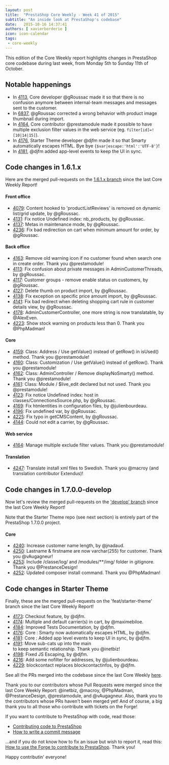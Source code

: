 ```yaml
---
layout: post
title:  "PrestaShop Core Weekly - Week 41 of 2015"
subtitle: "An inside look at PrestaShop's codebase"
date:   2015-10-16 14:37:41
authors: [ xavierborderie ]
icon: icon-calendar
tags:
 - core-weekly
---
```


This edition of the Core Weekly report highlights changes in PrestaShop core codebase during last week, from Monday 5th to Sunday 11th of October.


## Notable happenings

 * In [4113](https://github.com/PrestaShop/PrestaShop/pull/4113), Core developer @gRoussac made it so that there is no confusion anymore between internal-team messages and messages sent to the customer.
 * In [6837](https://github.com/PrestaShop/PrestaShop/pull/6837), @gRoussac corrected a wrong behavior with product image thumbnail during import.
 * In [4164](https://github.com/PrestaShop/PrestaShop/pull/4164), Core contributor @prestamodule made it possible to have multiple exclusion filter values in the web service (eg. `filter[id]=![10|14|15]`).
 * In [4176](https://github.com/PrestaShop/PrestaShop/pull/4176), Starter Theme developer @djfm made it so that Smarty automatically escapes HTML. Bye bye `{$var|escape:'html':'UTF-8'}`!
 * In [4181](https://github.com/PrestaShop/PrestaShop/pull/4181), @djfm added app-level events to keep the UI in sync.


## Code changes in 1.6.1.x

Here are the merged pull-requests on the [1.6.1.x branch](https://github.com/PrestaShop/PrestaShop/tree/1.6.1.x) since the last Core Weekly Report!
 

#### Front office

 * [4079](https://github.com/PrestaShop/PrestaShop/pull/4079): Content hooked to 'productListReviews' is removed on dynamic list/grid update, by @gRoussac.
 * [4131](https://github.com/PrestaShop/PrestaShop/pull/4131): Fix notice Undefined index: nb_products, by @gRoussac.
 * [4137](https://github.com/PrestaShop/PrestaShop/pull/4137): Metas in maintenance mode, by @gRoussac.
 * [4236](https://github.com/PrestaShop/PrestaShop/pull/4236): Fix bad redirection on cart when minimum amount for order, by @gRoussac.
 
 
 
#### Back office
 
 * [4163](https://github.com/PrestaShop/PrestaShop/pull/4163): Remove old warning icon if no customer found when search one in create order. Thank you @prestamodule!
 * [4113](https://github.com/PrestaShop/PrestaShop/pull/4113): Fix confusion about private messages in AdminCustomerThreads, by @gRoussac.
 * [4117](https://github.com/PrestaShop/PrestaShop/pull/4117): Customer groups - remove enable status on customers, by @gRoussac.
 * [4127](https://github.com/PrestaShop/PrestaShop/pull/4127): Delete thumb on product import, by @gRoussac.
 * [4138](https://github.com/PrestaShop/PrestaShop/pull/4138): Fix exception on specific price amount import, by @gRoussac.
 * [4141](https://github.com/PrestaShop/PrestaShop/pull/4141): Fix bad redirect when deleting shopping cart rule in customer details view, by @gRoussac.
 * [4178](https://github.com/PrestaShop/PrestaShop/pull/4178): AdminCustomerController, one more string is now translatable, by @AlexEven.
 * [4223](https://github.com/PrestaShop/PrestaShop/pull/4223): Show stock warning on products less than 0. Thank you @PhpMadman!

 
 
#### Core
 
 * [4159](https://github.com/PrestaShop/PrestaShop/pull/4159): Class: Address / Use getValue() instead of getRow() in isUsed() method. Thank you @prestamodule!
 * [4160](https://github.com/PrestaShop/PrestaShop/pull/4160): Class: Customization / Use getValue() instead of getRow(). Thank you @prestamodule!
 * [4162](https://github.com/PrestaShop/PrestaShop/pull/4162): Class: AdminController / Remove displayNoSmarty() method. Thank you @prestamodule!
 * [4161](https://github.com/PrestaShop/PrestaShop/pull/4161): Class: Module / $live_edit declared but not used. Thank you @prestamodule!
 * [4123](https://github.com/PrestaShop/PrestaShop/pull/4123): Fix notice Undefined index: host in classes/ConnectionsSource.php, by @gRoussac.
 * [4169](https://github.com/PrestaShop/PrestaShop/pull/4169): Fix htmlentities in configuration files, by @julienbourdeau.
 * [4196](https://github.com/PrestaShop/PrestaShop/pull/4196): Fix undefined var, by @gRoussac.
 * [4225](https://github.com/PrestaShop/PrestaShop/pull/4225): Fix typo in getCMSContent, by @gRoussac.
 * [4144](https://github.com/PrestaShop/PrestaShop/pull/4144): Could not edit a carrier, by @gRoussac.

 
 
#### Web service

 * [4164](https://github.com/PrestaShop/PrestaShop/pull/4164): Manage multiple exclude filter values. Thank you @prestamodule!

 
 
#### Translation

 * [4247](https://github.com/PrestaShop/PrestaShop/pull/4247): Translate install xml files to Swedish. Thank you @macroy (and translation contributor Extendus)!

 
 
## Code changes in 1.7.0.0-develop

Now let's review the merged pull-requests on the ['develop' branch](https://github.com/PrestaShop/PrestaShop/tree/develop) since the last Core Weekly Report!

Note that the Starter Theme repo (see next section) is entirely part of the PrestaShop 1.7.0.0 project.
 
#### Core


 * [4240](https://github.com/PrestaShop/PrestaShop/pull/4240): Increase customer name length, by @jnadaud.
 * [4250](https://github.com/PrestaShop/PrestaShop/pull/4250): Lastname & firstname are now varchar(255) for customer. Thank you @vAugagneur!
 * [4253](https://github.com/PrestaShop/PrestaShop/pull/4253): Include /classe/log/ and /modules/**/img/ folder in gitignore. Thank you @PrestanceDesign!
 * [4252](https://github.com/PrestaShop/PrestaShop/pull/4252): Updated composer install command. Thank you @PhpMadman!
 
 
## Code changes in Starter Theme

Finally, these are the merged pull-requests on the 'feat/starter-theme' branch since the last Core Weekly Report!
 

 * [4173](https://github.com/PrestaShop/PrestaShop/pull/4173): Checkout feature, by @djfm.
 * [4174](https://github.com/PrestaShop/PrestaShop/pull/4174): Multiple and default carrier(s) in cart, by @maximebiloe.
 * [4184](https://github.com/PrestaShop/PrestaShop/pull/4184): Improved Tests Documentation, by @djfm.
 * [4176](https://github.com/PrestaShop/PrestaShop/pull/4176): Core : Smarty now automatically escapes HTML, by @djfm.
 * [4181](https://github.com/PrestaShop/PrestaShop/pull/4181): Core : Added app level events to keep UI in sync, by @djfm.
 * [4191](https://github.com/PrestaShop/PrestaShop/pull/4191): Move sub-cats up into the main <section> to keep semantic relationship. Thank you @inetbiz!
 * [4198](https://github.com/PrestaShop/PrestaShop/pull/4198): Fixed JS Escaping, by @djfm.
 * [4216](https://github.com/PrestaShop/PrestaShop/pull/4216): Add some nofilter for addresses, by @julienbourdeau.
 * [4229](https://github.com/PrestaShop/PrestaShop/pull/4229): blockcontact replaces blockcontactinfos, by @djfm.
 
 

 
See all the PRs merged into the codebase since the last Core Weekly [here](https://github.com/PrestaShop/PrestaShop/pulls?q=is%3Apr+merged%3A%3E2015-10-05+is%3Aclosed+sort%3Aupdated&utf8=%E2%9C%93).

Thank you to our contributors whose Pull Requests were merged since the last Core Weekly Report: @inetbiz, @macroy, @PhpMadman, @PrestanceDesign, @prestamodule, and @vAugagneur. Also, thank you to the contributors whose PRs haven't been merged yet! And of course, a big thank you to all those who contribute with tickets on the Forge!

If you want to contribute to PrestaShop with code, read those:

 * [Contributing code to PrestaShop](http://doc.prestashop.com/display/PS16/Contributing+code+to+PrestaShop)
 * [How to write a commit message](http://doc.prestashop.com/display/PS16/How+to+write+a+commit+message)

...and if you do not know how to fix an issue but wish to report it, read this: [How to use the Forge to contribute to PrestaShop](http://doc.prestashop.com/display/PS16/How+to+use+the+Forge+to+contribute+to+PrestaShop). Thank you!

Happy contributin' everyone!

 
 
 
